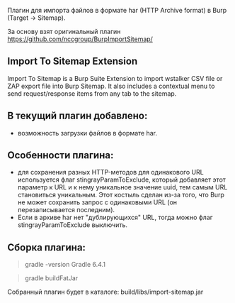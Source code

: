Плагин для импорта файлов в формате har (HTTP Archive format) в Burp (Target -> Sitemap).

За основу взят оригинальный плагин https://github.com/nccgroup/BurpImportSitemap/

## Import To Sitemap Extension

Import To Sitemap is a Burp Suite Extension to import wstalker CSV file or ZAP export file into Burp Sitemap. It also includes a contextual menu to send request/response items from any tab to the sitemap.



## В текущий плагин добавлено:
- возможность загрузки файлов в формате har.

## Особенности плагина:
- для сохранения разных HTTP-методов для одинакового URL используется флаг stingrayParamToExclude,
который добавляет этот параметр к URL и к нему уникальное значение uuid, тем самым URL становиться уникальным.
Этот костыль сделан из-за того, что Burp не может сохранить запрос с одинаковыми URL (он перезаписывается последним).
- Если в архиве har нет "дублирующихся" URL, тогда можно флаг stingrayParamToExclude выключить.

## Сборка плагина:
> gradle -version
Gradle 6.4.1

> gradle buildFatJar

Собранный плагин будет в каталоге: build/libs/import-sitemap.jar



